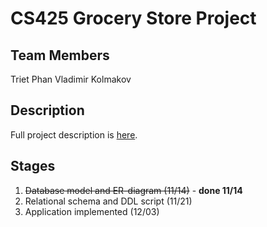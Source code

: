 # CS425 Grocery Store Project

## Team Members

Triet Phan
Vladimir Kolmakov

## Description

Full project description is [here](http://cs.iit.edu/~cs425/files/projectdesc.pdf).

## Stages

1. ~~Database model and ER-diagram (11/14)~~ - __done 11/14__
2. Relational schema and DDL script (11/21)
3. Application implemented (12/03)
